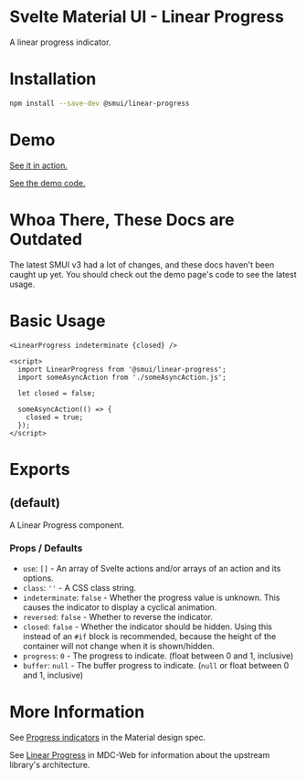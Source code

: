 # Svelte Material UI - Linear Progress

A linear progress indicator.

# Installation

```sh
npm install --save-dev @smui/linear-progress
```

# Demo

[See it in action.](https://sveltematerialui.com/demo/linear-progress)

[See the demo code.](/site/src/routes/demo/linear-progress/)

# Whoa There, These Docs are Outdated

The latest SMUI v3 had a lot of changes, and these docs haven't been caught up yet. You should check out the demo page's code to see the latest usage.

# Basic Usage

```svelte
<LinearProgress indeterminate {closed} />

<script>
  import LinearProgress from '@smui/linear-progress';
  import someAsyncAction from './someAsyncAction.js';

  let closed = false;

  someAsyncAction(() => {
    closed = true;
  });
</script>
```

# Exports

## (default)

A Linear Progress component.

### Props / Defaults

- `use`: `[]` - An array of Svelte actions and/or arrays of an action and its options.
- `class`: `''` - A CSS class string.
- `indeterminate`: `false` - Whether the progress value is unknown. This causes the indicator to display a cyclical animation.
- `reversed`: `false` - Whether to reverse the indicator.
- `closed`: `false` - Whether the indicator should be hidden. Using this instead of an `#if` block is recommended, because the height of the container will not change when it is shown/hidden.
- `progress`: `0` - The progress to indicate. (float between 0 and 1, inclusive)
- `buffer`: `null` - The buffer progress to indicate. (`null` or float between 0 and 1, inclusive)

# More Information

See [Progress indicators](https://material.io/components/progress-indicators) in the Material design spec.

See [Linear Progress](https://github.com/material-components/material-components-web/tree/v11.0.0/packages/mdc-linear-progress) in MDC-Web for information about the upstream library's architecture.
